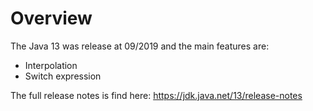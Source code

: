 # Overview

The Java 13 was release at 09/2019 and the main features are:

- Interpolation
- Switch expression

The full release notes is find here: https://jdk.java.net/13/release-notes
